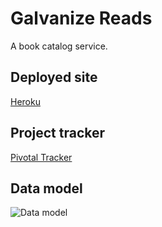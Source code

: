 # Galvanize Reads
A book catalog service.

## Deployed site
[Heroku](https://galvanize-reads.herokuapp.com/)

## Project tracker
[Pivotal Tracker](https://www.pivotaltracker.com/n/projects/1516553)

## Data model
![Data model](http://i.imgur.com/Lf2r7BH.jpg?1)
